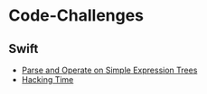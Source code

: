 # Code-Challenges

## Swift
* [Parse and Operate on Simple Expression Trees](/Parse%20and%20Operate%20on%20Simple%20Expression%20Trees)
* [Hacking Time](/Hacking%20Time)
